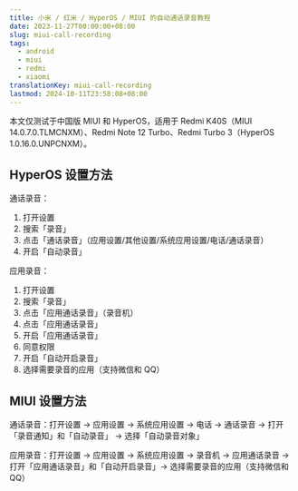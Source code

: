 ```yaml
---
title: 小米 / 红米 / HyperOS / MIUI 的自动通话录音教程
date: 2023-11-27T00:00:00+08:00
slug: miui-call-recording
tags:
  - android
  - miui
  - redmi
  - xiaomi
translationKey: miui-call-recording
lastmod: 2024-10-11T23:58:08+08:00
---
```


本文仅测试于中国版 MIUI 和 HyperOS，适用于 Redmi K40S（MIUI 14.0.7.0.TLMCNXM）、Redmi Note 12 Turbo、Redmi Turbo 3（HyperOS 1.0.16.0.UNPCNXM）。

## HyperOS 设置方法

通话录音：

1. 打开设置
1. 搜索「录音」
1. 点击「通话录音」（应用设置/其他设置/系统应用设置/电话/通话录音）
1. 开启「自动录音」

应用录音：

1. 打开设置
1. 搜索「录音」
1. 点击「应用通话录音」（录音机）
1. 点击「应用通话录音」
1. 开启「应用通话录音」
1. 同意权限
1. 开启「自动开启录音」
1. 选择需要录音的应用（支持微信和 QQ）


## MIUI 设置方法

通话录音：打开设置 -> 应用设置 -> 系统应用设置 -> 电话 -> 通话录音 -> 打开「录音通知」和「自动录音」 -> 选择「自动录音对象」

应用录音：打开设置 -> 应用设置 -> 系统应用设置 -> 录音机 -> 应用通话录音 -> 打开「应用通话录音」和「自动开启录音」-> 选择需要录音的应用（支持微信和 QQ）